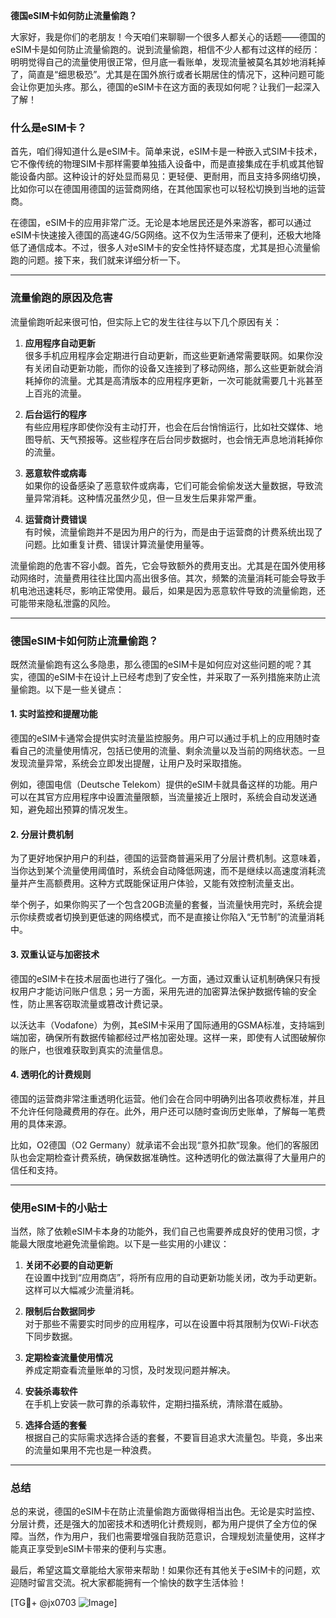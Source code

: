 **德国eSIM卡如何防止流量偷跑？**

大家好，我是你们的老朋友！今天咱们来聊聊一个很多人都关心的话题——德国的eSIM卡是如何防止流量偷跑的。说到流量偷跑，相信不少人都有过这样的经历：明明觉得自己的流量使用很正常，但月底一看账单，发现流量被莫名其妙地消耗掉了，简直是“细思极恐”。尤其是在国外旅行或者长期居住的情况下，这种问题可能会让你更加头疼。那么，德国的eSIM卡在这方面的表现如何呢？让我们一起深入了解！

### 什么是eSIM卡？

首先，咱们得知道什么是eSIM卡。简单来说，eSIM卡是一种嵌入式SIM卡技术，它不像传统的物理SIM卡那样需要单独插入设备中，而是直接集成在手机或其他智能设备内部。这种设计的好处显而易见：更轻便、更耐用，而且支持多网络切换，比如你可以在德国用德国的运营商网络，在其他国家也可以轻松切换到当地的运营商。

在德国，eSIM卡的应用非常广泛。无论是本地居民还是外来游客，都可以通过eSIM卡快速接入德国的高速4G/5G网络。这不仅为生活带来了便利，还极大地降低了通信成本。不过，很多人对eSIM卡的安全性持怀疑态度，尤其是担心流量偷跑的问题。接下来，我们就来详细分析一下。

---

### 流量偷跑的原因及危害

流量偷跑听起来很可怕，但实际上它的发生往往与以下几个原因有关：

1. **应用程序自动更新**  
   很多手机应用程序会定期进行自动更新，而这些更新通常需要联网。如果你没有关闭自动更新功能，而你的设备又连接到了移动网络，那么这些更新就会消耗掉你的流量。尤其是高清版本的应用程序更新，一次可能就需要几十兆甚至上百兆的流量。

2. **后台运行的程序**  
   有些应用程序即使你没有主动打开，也会在后台悄悄运行，比如社交媒体、地图导航、天气预报等。这些程序在后台同步数据时，也会悄无声息地消耗掉你的流量。

3. **恶意软件或病毒**  
   如果你的设备感染了恶意软件或病毒，它们可能会偷偷发送大量数据，导致流量异常消耗。这种情况虽然少见，但一旦发生后果非常严重。

4. **运营商计费错误**  
   有时候，流量偷跑并不是因为用户的行为，而是由于运营商的计费系统出现了问题。比如重复计费、错误计算流量使用量等。

流量偷跑的危害不容小觑。首先，它会导致额外的费用支出。尤其是在国外使用移动网络时，流量费用往往比国内高出很多倍。其次，频繁的流量消耗可能会导致手机电池迅速耗尽，影响正常使用。最后，如果是因为恶意软件导致的流量偷跑，还可能带来隐私泄露的风险。

---

### 德国eSIM卡如何防止流量偷跑？

既然流量偷跑有这么多隐患，那么德国的eSIM卡是如何应对这些问题的呢？其实，德国的eSIM卡在设计上已经考虑到了安全性，并采取了一系列措施来防止流量偷跑。以下是一些关键点：

#### 1. **实时监控和提醒功能**
德国的eSIM卡通常会提供实时流量监控服务。用户可以通过手机上的应用随时查看自己的流量使用情况，包括已使用的流量、剩余流量以及当前的网络状态。一旦发现流量异常，系统会立即发出提醒，让用户及时采取措施。

例如，德国电信（Deutsche Telekom）提供的eSIM卡就具备这样的功能。用户可以在其官方应用程序中设置流量限额，当流量接近上限时，系统会自动发送通知，避免超出预算的情况发生。

#### 2. **分层计费机制**
为了更好地保护用户的利益，德国的运营商普遍采用了分层计费机制。这意味着，当你达到某个流量使用阈值时，系统会自动降低网速，而不是继续以高速度消耗流量并产生高额费用。这种方式既能保证用户体验，又能有效控制流量支出。

举个例子，如果你购买了一个包含20GB流量的套餐，当流量快用完时，系统会提示你续费或者切换到更低速的网络模式，而不是直接让你陷入“无节制”的流量消耗中。

#### 3. **双重认证与加密技术**
德国的eSIM卡在技术层面也进行了强化。一方面，通过双重认证机制确保只有授权用户才能访问账户信息；另一方面，采用先进的加密算法保护数据传输的安全性，防止黑客窃取流量或篡改计费记录。

以沃达丰（Vodafone）为例，其eSIM卡采用了国际通用的GSMA标准，支持端到端加密，确保所有数据传输都经过严格加密处理。这样一来，即使有人试图破解你的账户，也很难获取到真实的流量信息。

#### 4. **透明化的计费规则**
德国的运营商非常注重透明化运营。他们会在合同中明确列出各项收费标准，并且不允许任何隐藏费用的存在。此外，用户还可以随时查询历史账单，了解每一笔费用的具体来源。

比如，O2德国（O2 Germany）就承诺不会出现“意外扣款”现象。他们的客服团队也会定期检查计费系统，确保数据准确性。这种透明化的做法赢得了大量用户的信任和支持。

---

### 使用eSIM卡的小贴士

当然，除了依赖eSIM卡本身的功能外，我们自己也需要养成良好的使用习惯，才能最大限度地避免流量偷跑。以下是一些实用的小建议：

1. **关闭不必要的自动更新**  
   在设置中找到“应用商店”，将所有应用的自动更新功能关闭，改为手动更新。这样可以大幅减少流量消耗。

2. **限制后台数据同步**  
   对于那些不需要实时同步的应用程序，可以在设置中将其限制为仅Wi-Fi状态下同步数据。

3. **定期检查流量使用情况**  
   养成定期查看流量账单的习惯，及时发现问题并解决。

4. **安装杀毒软件**  
   在手机上安装一款可靠的杀毒软件，定期扫描系统，清除潜在威胁。

5. **选择合适的套餐**  
   根据自己的实际需求选择合适的套餐，不要盲目追求大流量包。毕竟，多出来的流量如果用不完也是一种浪费。

---

### 总结

总的来说，德国的eSIM卡在防止流量偷跑方面做得相当出色。无论是实时监控、分层计费，还是强大的加密技术和透明化计费规则，都为用户提供了全方位的保障。当然，作为用户，我们也需要增强自我防范意识，合理规划流量使用，这样才能真正享受到eSIM卡带来的便利与实惠。

最后，希望这篇文章能给大家带来帮助！如果你还有其他关于eSIM卡的问题，欢迎随时留言交流。祝大家都能拥有一个愉快的数字生活体验！

[TG💪+ @jx0703 ![Image](https://github.com/user-attachments/assets/dbca1d08-cadb-493c-b0ec-ad6f7a83f270)]